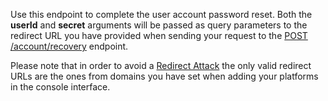 Use this endpoint to complete the user account password reset. Both the **userId** and **secret** arguments will be passed as query parameters to the redirect URL you have provided when sending your request to the [POST /account/recovery](https://appwrite.io/docs/client/account#accountCreateRecovery) endpoint.

Please note that in order to avoid a [Redirect Attack](https://github.com/OWASP/CheatSheetSeries/blob/master/cheatsheets/Unvalidated_Redirects_and_Forwards_Cheat_Sheet.md) the only valid redirect URLs are the ones from domains you have set when adding your platforms in the console interface.